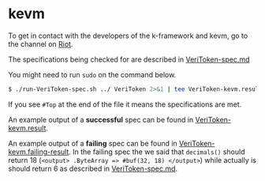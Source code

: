 # kevm
To get in contact with the developers of the k-framework and kevm, go to the channel on [Riot](https://riot.im/app/#/room/#k:matrix.org).

The specifications being checked for are described in [VeriToken-spec.md](./VeriToken-spec.md)

You might need to run `sudo` on the command below.

```bash
$ ./run-VeriToken-spec.sh ../ VeriToken 2>&1 | tee VeriToken-kevm.result
```

If you see `#Top` at the end of the file it  means the specifications are met.

An example output of a **successful** spec can be found in [VeriToken-kevm.result](./kevm/VeriToken-kevm.result). 

An example output of a **failing** spec can be found in [VeriToken-kevm.failing-result](./kevm/VeriToken-kevm.failing-result). In the failing spec the we said that `decimals()` should return 18 (`<output> .ByteArray => #buf(32, 18) </output>`) while actually is should return 6 as described in [VeriToken-spec.md](./kevm/VeriToken-spec.md).